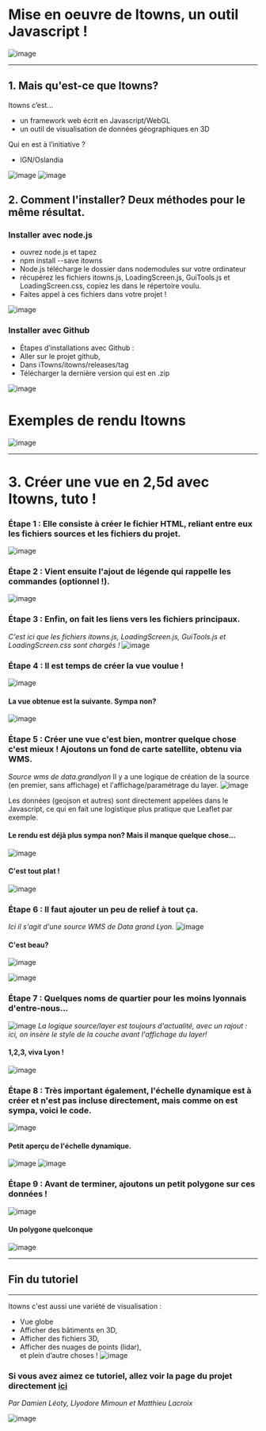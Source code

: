 # Mise en oeuvre de Itowns, un outil Javascript ! 

![image](/3d/media/Image1.png "Title")

---

## 1. Mais qu'est-ce que Itowns? 

Itowns c’est…
  - un framework web écrit en Javascript/WebGL
  - un outil de visualisation de données géographiques en 3D

Qui en est à l’initiative ? 
  - IGN/Oslandia

![image](/3d/media/Image2.png "Title")
![image](/3d/media/Image3.png "Title")

## 2. Comment l'installer? Deux méthodes pour le même résultat.
### Installer avec  node.js 

 - ouvrez node.js et tapez
 - npm install --save itowns
 - Node.js télécharge le dossier dans nodemodules sur votre ordinateur
 - récupérez les fichiers itowns.js, LoadingScreen.js, GuiTools.js et LoadingScreen.css, copiez les dans le répertoire voulu.
 - Faites appel à ces fichiers dans votre projet !

![image](/3d/media/Image4.png "Title")

### Installer avec Github
 - Étapes d’installations avec Github  : 
 - Aller sur le projet github, 
 - Dans iTowns/itowns/releases/tag 
 - Télécharger la dernière version qui est en .zip

![image](/3d/media/Image5.png "Title")

# Exemples de rendu Itowns
![image](/3d/media/Image6.png "Title")

* * *
# 3. Créer une vue en 2,5d avec Itowns, tuto !

### Étape 1 : Elle consiste à créer le fichier HTML, reliant entre eux les fichiers sources et les fichiers du projet. 
![image](/3d/media/Image7.png "Title")

### Étape 2 : Vient ensuite l'ajout de légende qui rappelle les commandes (optionnel !).
![image](/3d/media/Image8.png "Title")

### Étape 3 : Enfin, on fait les liens vers les fichiers principaux.
*C'est ici que les fichiers itowns.js, LoadingScreen.js, GuiTools.js et LoadingScreen.css sont chargés !* 
![image](/3d/media/Image9.png "Title")

### Étape 4 : Il est temps de créer la vue voulue ! 
![image](/3d/media/Image10.png "Title")

#### La vue obtenue est la suivante. Sympa non? 
![image](/3d/media/Image11.png "Title")

### Étape 5 : Créer une vue c'est bien, montrer quelque chose c'est mieux ! Ajoutons un fond de carte satellite, obtenu via WMS. 
*Source wms de data.grandlyon*
Il y a une logique de création de la source (en premier, sans affichage) et l'affichage/paramétrage du layer.
![image](/3d/media/Image12.png "Title")

Les données (geojson et autres) sont directement appelées dans le Javascript, ce qui en fait une logistique plus pratique que Leaflet par exemple.

#### Le rendu est déjà plus sympa non? Mais il manque quelque chose... 
![image](/3d/media/Image13.png "Title")

#### C'est tout plat !  
![image](/3d/media/Image14.png "Title")

### Étape 6 : Il faut ajouter un peu de relief à tout ça.
*Ici il s'agit d'une source WMS de Data grand Lyon.* 
![image](/3d/media/Image15.png "Title")
#### C'est beau? 
![image](/3d/media/Image16.png "Title")

![image](/3d/media/Image17.png "Title")

### Étape 7 : Quelques noms de quartier pour les moins lyonnais d'entre-nous... 
![image](/3d/media/Image18.png "Title")
*La logique source/layer est toujours d'actualité, avec un rajout : ici, on insère le style de la couche avant l'affichage du layer!*

#### 1,2,3, viva Lyon ! 
![image](/3d/media/Image19.png "Title")

### Étape 8 : Très important également, l'échelle dynamique est à créer et n'est pas incluse directement, mais comme on est sympa, voici le code.
![image](/3d/media/Image20.png "Title")

#### Petit aperçu de l'échelle dynamique.
![image](/3d/media/Image21.png "Title")
![image](/3d/media/Image22.png "Title")

### Étape 9 : Avant de terminer, ajoutons un petit polygone sur ces données ! 
![image](/3d/media/Image23.png "Title")

#### Un polygone quelconque
![image](/3d/media/Image24.png "Title")

***
## Fin du tutoriel 
***

Itowns c'est aussi une variété de visualisation : 
 - Vue globe
- Afficher des bâtiments en 3D, 
- Afficher des fichiers 3D,
- Afficher des nuages de points (lidar),  
et plein d’autre choses ! 
![image](/3d/media/Image25.png "Title")

### Si vous avez aimez ce tutoriel, allez voir la page du projet directement [ici](https://www.itowns-project.org/)

*Par Damien Léoty, Llyodore Mimoun et Matthieu Lacroix*

![image](/3d/media/Image27.png "Title")

